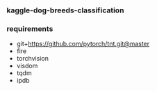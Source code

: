 ### kaggle-dog-breeds-classification

### requirements
- git+https://github.com/pytorch/tnt.git@master
- fire
- torchvision
- visdom
- tqdm
- ipdb